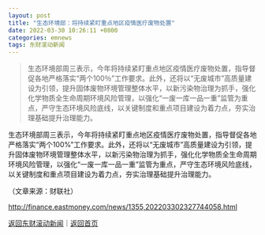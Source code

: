 ```yaml
---
layout: post
title: "生态环境部：将持续紧盯重点地区疫情医疗废物处置"
date: 2022-03-30 10:26:11 +0800
categories: emnews
tags: 东财滚动新闻
---
```

> 生态环境部周三表示，今年将持续紧盯重点地区疫情医疗废物处置，指导督促各地严格落实“两个100％”工作要求。此外，还将以“无废城市”高质量建设为引领，提升固体废物环境管理整体水平，以新污染物治理为抓手，强化化学物质全生命周期环境风险管理，以强化“一废一库一品一重”监管为重点，严守生态环境风险底线，以关键制度和重点项目建设为着力点，夯实治理基础提升治理能力。

<p>生态环境部周三表示，今年将持续紧盯重点地区疫情医疗废物处置，指导督促各地严格落实“两个100%”工作要求。此外，还将以“无废城市”高质量建设为引领，提升固体废物环境管理整体水平，以新污染物治理为抓手，强化化学物质全生命周期环境风险管理，以强化“一废一库一品一重”监管为重点，严守生态环境风险底线，以关键制度和重点项目建设为着力点，夯实治理基础提升治理能力。</p><p class="em_media">（文章来源：财联社）</p>

<http://finance.eastmoney.com/news/1355,202203302327744058.html>

[返回东财滚动新闻](//finews.withounder.com/emnews/)｜[返回首页](//finews.withounder.com/)